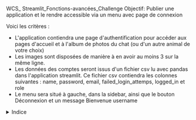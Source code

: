 WCS_ Streamlit_Fonctions-avancées_Challenge
Objectif: Publier une application et le rendre accessible via un menu avec page de connexion

Voici les critères :
- L'application contiendra une page d'authentification pour accéder aux pages d'accueil et à l'album de photos du chat (ou d'un autre animal de votre choix)
- Les images sont disposées de manière à en avoir au moins 3 sur la même ligne.
- Les données des comptes seront issus d'un fichier csv lu avec pandas dans l'application streamlit. Ce fichier csv contiendra les colonnes suivantes :
name, password, email, failed_login_attemps, logged_in et role
- Le menu sera situé à gauche, dans la sidebar, ainsi que le bouton Déconnexion et un message Bienvenue username
<details> <summary>Indice</summary>
